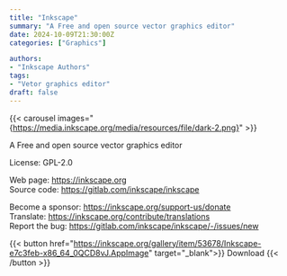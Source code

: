 ```yaml
---
title: "Inkscape"
summary: "A Free and open source vector graphics editor"
date: 2024-10-09T21:30:00Z
categories: ["Graphics"]

authors:
- "Inkscape Authors"
tags: 
- "Vetor graphics editor"
draft: false
---
```


{{< carousel images="{https://media.inkscape.org/media/resources/file/dark-2.png}" >}}

A Free and open source vector graphics editor

License: GPL-2.0

Web page: <https://inkscape.org>  
Source code: <https://gitlab.com/inkscape/inkscape>

Become a sponsor: <https://inkscape.org/support-us/donate>  
Translate: <https://inkscape.org/contribute/translations>  
Report the bug: <https://gitlab.com/inkscape/inkscape/-/issues/new>  

{{< button href="https://inkscape.org/gallery/item/53678/Inkscape-e7c3feb-x86_64_0QCD8vJ.AppImage" target="_blank">}}
Download
{{< /button >}}